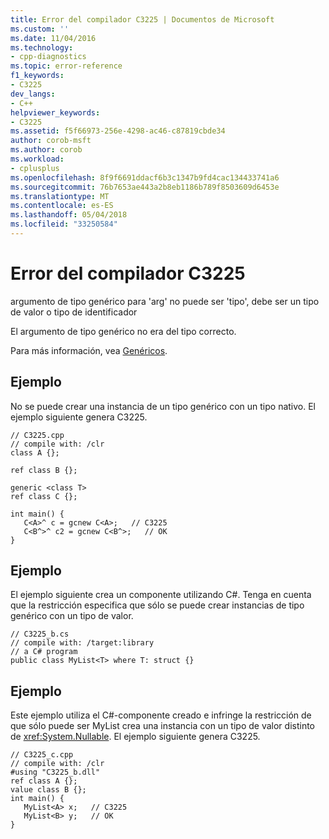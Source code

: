 ```yaml
---
title: Error del compilador C3225 | Documentos de Microsoft
ms.custom: ''
ms.date: 11/04/2016
ms.technology:
- cpp-diagnostics
ms.topic: error-reference
f1_keywords:
- C3225
dev_langs:
- C++
helpviewer_keywords:
- C3225
ms.assetid: f5f66973-256e-4298-ac46-c87819cbde34
author: corob-msft
ms.author: corob
ms.workload:
- cplusplus
ms.openlocfilehash: 8f9f6691ddacf6b3c1347b9fd4cac134433741a6
ms.sourcegitcommit: 76b7653ae443a2b8eb1186b789f8503609d6453e
ms.translationtype: MT
ms.contentlocale: es-ES
ms.lasthandoff: 05/04/2018
ms.locfileid: "33250584"
---
```

# <a name="compiler-error-c3225"></a>Error del compilador C3225
argumento de tipo genérico para 'arg' no puede ser 'tipo', debe ser un tipo de valor o tipo de identificador  
  
 El argumento de tipo genérico no era del tipo correcto.  
  
 Para más información, vea [Genéricos](../../windows/generics-cpp-component-extensions.md).  
  
## <a name="example"></a>Ejemplo  
 No se puede crear una instancia de un tipo genérico con un tipo nativo. El ejemplo siguiente genera C3225.  
  
```  
// C3225.cpp  
// compile with: /clr  
class A {};  
  
ref class B {};  
  
generic <class T>  
ref class C {};  
  
int main() {  
   C<A>^ c = gcnew C<A>;   // C3225  
   C<B^>^ c2 = gcnew C<B^>;   // OK  
}  
```  
  
## <a name="example"></a>Ejemplo  
 El ejemplo siguiente crea un componente utilizando C#. Tenga en cuenta que la restricción especifica que sólo se puede crear instancias de tipo genérico con un tipo de valor.  
  
```  
// C3225_b.cs  
// compile with: /target:library  
// a C# program  
public class MyList<T> where T: struct {}  
```  
  
## <a name="example"></a>Ejemplo  
 Este ejemplo utiliza el C#-componente creado e infringe la restricción de que sólo puede ser MyList crea una instancia con un tipo de valor distinto de <xref:System.Nullable>. El ejemplo siguiente genera C3225.  
  
```  
// C3225_c.cpp  
// compile with: /clr  
#using "C3225_b.dll"  
ref class A {};  
value class B {};  
int main() {  
   MyList<A> x;   // C3225  
   MyList<B> y;   // OK  
}  
```